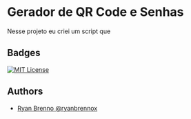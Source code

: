 
# Gerador de QR Code e Senhas

Nesse projeto eu criei um script que 


## Badges


[![MIT License](https://img.shields.io/badge/License-MIT-green.svg)](https://choosealicense.com/licenses/mit/)

## Authors

- [Ryan Brenno @ryanbrennox](https://www.github.com/octokatherine)

